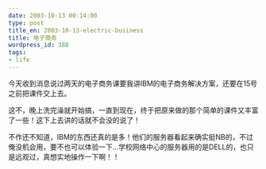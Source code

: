 ```yaml
---
date: 2003-10-13 00:14:00
type: post
title_en: 2003-10-13-electric-business
title: 电子商务
wordpress_id: 388
tags:
- life
---
```


今天收到消息说过两天的电子商务课要我讲IBM的电子商务解决方案，还要在15号之前把课件交上去。 

这不，晚上洗完澡就开始搞，一直到现在，终于把原来做的那个简单的课件又丰富了一些！这下上去讲的话就不会没的说了！ 

不作还不知道，IBM的东西还真的是多！他们的服务器看起来确实挺NB的，不过俺没机会用，要不也可以体验一下...学校网络中心的服务器用的是DELL的，也只是远观过，真想实地操作一下啊！！
